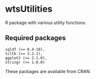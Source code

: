wtsUtilities
============

R package with various utility functions.

## Required packages
    sqldf (>= 0.4-10),
    tcltk (>= 3.2.1),
    ggplot2 (>= 2.1.0),
    stringr (>= 1.0.0)

These packages are available from CRAN.
